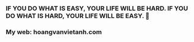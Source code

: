 ### IF YOU DO WHAT IS EASY, YOUR LIFE WILL BE HARD. IF YOU DO WHAT IS HARD, YOUR LIFE WILL BE EASY. 👋
### My web: hoangvanvietanh.com

<!--
**hoangvanvietanh/hoangvanvietanh** is a ✨ _special_ ✨ repository because its `README.md` (this file) appears on your GitHub profile.

Here are some ideas to get you started:

- 🔭 I’m currently working on ...
- 🌱 I’m currently learning ...
- 👯 I’m looking to collaborate on ...
- 🤔 I’m looking for help with ...
- 💬 Ask me about ...
- 📫 How to reach me: ...
- 😄 Pronouns: ...
- ⚡ Fun fact: ...
-->
